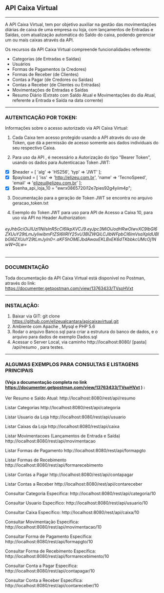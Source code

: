 ## API Caixa Virtual

_______

A API Caixa Virtual, tem por objetivo auxiliar na gestão das movimentações diárias de caixa de uma empresa ou loja, com lançamentos de Entradas e Saídas, com atualização automática do Saldo do caixa, podendo gerenciar um ou mais caixas através da API.


Os recursos da API Caixa Virtual compreende funcionalidades referente:


- Categorias (de Entradas e Saídas)
- Usuários
- Formas de Pagamentos (a Credores)
- Formas de Receber (de Clientes)
- Contas a Pagar (de Credores ou Saídas)
- Contas a Receber (de Clientes ou Entradas)
- Movimentações de Entradas e Saídas
- Resumo Diário (Extrato com Saldo Atual e Movimentações do dia Atual, referente a Entrada e Saída na data corrente)

* * * * * * * * * * 

### AUTENTICAÇÃO POR TOKEN:

Informações sobre o acesso autorizado via API Caixa Virtual:
 
1. Cada Caixa tem acesso protegido usando a API através do uso de Token, que dá a permissão de acesso somente aos dados individuais do seu respectivo Caixa.

2. Para uso da API , é necessário a Autorização do tipo "Bearer Token", usando os dados para Autenticacao Token JWT:

- [x] $header = [ 'alg' => 'HS256', 'typ' => 'JWT' ]; 
- [x] $payload = [ 'iss' => 'http://elizeu.com.br', 'name' => 'TecnoSpeed', 'email' => 'elizeu@elizeu.com.br' ]; 
- [x] $senha_api_loja_10 = "ewrx0865720i12e7pies92g4yiim4p";

3. Documentação para a geração de Token JWT se encontra no arquivo geracao_token.txt

4. Exemplo do Token JWT para uso para API de Acesso a Caixa 10, para uso via API no Header Authorization: 
###### eyJhbGciOiJIUzI1NiIsInR5cCI6IkpXVCJ9.eyJpc3MiOiJodHRwOlwvXC9lbGl6ZXUuY29tLmJyIiwibmFtZSI6IlRlY25vU3BlZWQiLCJlbWFpbCI6ImVsaXpldUBlbGl6ZXUuY29tLmJyIn0=.aKF5hOMEJbdAwaxEKLBxEK6dTKbbkcUMcOj1NwW+0Lw=

* * * * * * * * * * 

### DOCUMENTAÇÃO

Toda documentação da API Caixa Virtual está disponível no Postman, através do link:
https://documenter.getpostman.com/view/13763433/TVsoHVxt

* * * * * * * * * * 

### INSTALAÇÃO:

1. Baixar via GIT: git clone https://github.com/elizeualcantara/apicaixavirtual.git
2. Ambiente com Apache , Mysql e PHP 5.6
3. Rodar o arquivo Banco.sql para criar a estrutura do banco de dados, e o arquivo para dados de exemplo Dados.sql
4. Acessar o Server Local, via caminho http://localhost:8080/ [pasta] /api/resumo , para testes.

* * * * * * * * * * 

### ALGUMAS EXEMPLOS PARA CONSULTAS E LISTAGENS PRINCIPAIS 
#### (Veja a documentação completa no link https://documenter.getpostman.com/view/13763433/TVsoHVxt ) :

Ver Resumo e Saldo Atual:
http://localhost:8080/rest/api/resumo

Listar Categorias
http://localhost:8080/rest/api/categoria

Listar Usuario da Loja
http://localhost:8080/rest/api/usuario

Listar Caixas da Loja
http://localhost:8080/rest/api/caixa

Listar Movimentacoes (Lançamentos de Entrada e Saída)
http://localhost:8080/rest/api/movimentacao

Listar Formas de Pagamento
http://localhost:8080/rest/api/formapgto

Listar Formas de Recebimento
http://localhost:8080/rest/api/formarecebimento

Listar Contas a Pagar
http://localhost:8080/rest/api/contapagar

Listar Contas a Receber
http://localhost:8080/rest/api/contareceber


Consultar Categoria Específica:
http://localhost:8080/rest/api/categoria/10

Consultar Usuario Específico:
http://localhost:8080/rest/api/usuario/10

Consultar Caixa Específico:
http://localhost:8080/rest/api/caixa/10

Consultar Movimentação Específica:
http://localhost:8080/rest/api/movimentacao/10

Consultar Forma de Pagamento Específica:
http://localhost:8080/rest/api/formapgto/10

Consultar Forma de Recebimento Específica:
http://localhost:8080/rest/api/formarecebimento/10

Consultar Conta a Pagar Específica:
http://localhost:8080/rest/api/contapagar/10

Consultar Conta a Receber Específica:
http://localhost:8080/rest/api/contareceber/10





